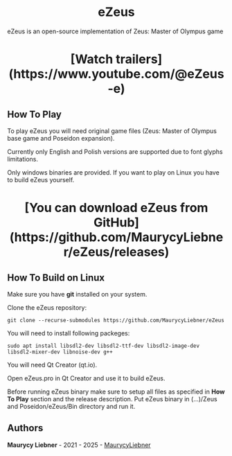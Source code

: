 <h1 align="center">eZeus</h1>

eZeus is an open-source implementation of Zeus: Master of Olympus game

<h1 align="center">[Watch trailers](https://www.youtube.com/@eZeus-e)</h1>

## How To Play

To play eZeus you will need original game files (Zeus: Master of Olympus base game and Poseidon expansion).

Currently only English and Polish versions are supported due to font glyphs limitations.

Only windows binaries are provided. If you want to play on Linux you have to build eZeus yourself.

<h1 align="center">[You can download eZeus from GitHub](https://github.com/MaurycyLiebner/eZeus/releases)</h1>

## How To Build on Linux

Make sure you have **git** installed on your system.

Clone the eZeus repository:
```
git clone --recurse-submodules https://github.com/MaurycyLiebner/eZeus
```

You will need to install following packeges:

```
sudo apt install libsdl2-dev libsdl2-ttf-dev libsdl2-image-dev libsdl2-mixer-dev libnoise-dev g++
```

You will need Qt Creator (qt.io).

Open eZeus.pro in Qt Creator and use it to build eZeus.

Before running eZeus binary make sure to setup all files as specified in **How To Play** section and the release description. Put eZeus binary in (...)/Zeus and Poseidon/eZeus/Bin directory and run it.

## Authors

**Maurycy Liebner** - 2021 - 2025 - [MaurycyLiebner](https://github.com/MaurycyLiebner)
